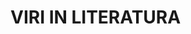 VIRI IN LITERATURA
================================================================================

